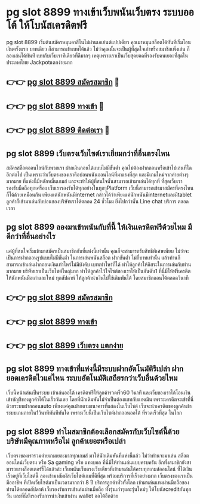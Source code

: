# pg slot 8899 ทางเข้าเว็บพนันเว็บตรง ระบบออโต้ ให้โบนัสเครดิตฟรี

pg slot 8899 เริ่มต้นสมัครหมุนคาสิโนไม่ผ่านเอเย่นต์แปปเดียว คุณมาหมุนสล็อตได้ทันทีเริ่มโอนเงินครั้งแรก บาทเดียว ก็สามารถเข้าเบทได้แล้ว ไม่ว่าคุณนั้นจะเป็นผู้ที่สุดใจเก่าหรือสมาชิกเพิ่งเล่น ก็ลองเล่นได้ทันที เบทกับเว็บเราทีเดียวที่ดีมากๆ เหตุเพราะเราเป็นเว็บสุดยอดที่รองรับคนเยอะที่สุดในประเทศไทย Jackpotแตกง่ายมาก

## 👉👉 [pg slot 8899 สมัครสมาชิก](https://bit.ly/3Ckzg5n) 🎰
## 👉👉 [pg slot 8899 ทางเข้า](https://bit.ly/3Ckzg5n) 🎰
## 👉👉 [pg slot 8899 ติดต่อเรา](https://bit.ly/3Ckzg5n) 🎰

## pg slot 8899 เว็บตรงเว็บไซต์เราเยี่ยมกว่าที่อื่นตรงไหน
สมัครสล็อตออนไลน์กับพวกเรา ฝากเงินถอนได้แบบไม่มีขั้นต่ำ คุณไม่ต้องฝากถอนหรือเข้าไปเล่นที่ใดอีกต่อไป เป็นเพราะว่าเว็บตรงของเราคือบ่อนพนันออนไลน์ที่มาแรงที่สุด และมีเกมใหม่จากค่ายต่างๆมากมาย ที่แห่งนี้มีหลักหมื่นเกมส์ และจะทำให้ผู้ที่สนใจนั้นสามารถเข้ามาเล่นได้ทุกที่ ที่สุดเว็บเรารองรับมือถือทุกเครื่อง เว็บเรารองรับได้ทุกอย่างในทุกๆPlatform เว็บนี่สามารถเข้ามาสมัครที่ตรงไหนก็ได้ด้วยเหมือนกัน เพียงแต่นักพนันมีinternet กล่าวได้ว่าเพียงแค่นักพนันมีinternetและมีtablet ลูกค้าก็เข้ามาเล่นกับบ่อนของบริษัทเราได้ตลอด 24 ชั่วโมง ยิ่งไปกว่านั้น Line chat บริการ ตลอดเวลา

## pg slot 8899 ลองมาเข้าพนันกับที่นี้ ให้เงินเครดิตฟรีด้วยไหม มีดีกว่าที่อื่นอย่างไร
แค่ผู้ที่สนใจเริ่มเข้ามาสมัครเป็นสมาชิกกับที่แห่งนี้เท่านั้น คุณก็จะสามารถรับสิทธิพิเศษเพียบ ไม่ว่าจะเป็นการฝากถอนรูปแบบไม่มีขั้นต่ำ ในการเล่นพนันสล็อต ฝากขั้นต่ำ ไม่กี่บาทเท่านั้น แล้วท่านก็สามารถเข้าเล่นฝากถอนเงินเท่าไหร่ไม่มีบังคับ เบทเท่าไหร่ก็ได้ ทำให้ลูกค้าให้อิสระในการเล่นกับท่านมากมาย บริษัทเราเป็นเว็บไซต์ใหญ่มาก ทำให้ลูกค้าไว้ใจไซต์ของเราให้เป็นอันดับ1 ที่นี่มีให้ฟรีเครดิต ให้นักพนันมือเก่าและใหม่ ทุกสัปดาห์ ให้ลูกค้านำเงินไปใช้เดิมพันได้ โดยสมาชิกถอนได้ตลอดวินาที

## 👉👉 [pg slot 8899 สมัครสมาชิก](https://bit.ly/3Ckzg5n)
## 👉👉 [pg slot 8899 ทางเข้า](https://bit.ly/3Ckzg5n)
## 👉👉 [pg slot 8899 เว็บตรง แตกง่าย](https://bit.ly/3Ckzg5n)

## pg slot 8899 ทางเข้าที่แห่งนี้มีระบบฝากอัตโนมัติรึเปล่า ฝากยอดเครดิตไวแค่ไหน ระบบอัตโนมัติเสถียรกว่าเว็บอื่นด้วยไหม
เว็บนี้หน้าเล่นเป็นระบบ เข้าเล่นออโต้ เครดิตฟรีให้ลูกค้ารวดเร็ว60 วินาที และเว็บของเราได้โอนเงินเข้าบัญชีของลูกค้าได้ในเร็ววันเลย โดยที่นักเดิมพันไม่จำเป็นต้องแชทกับแอดมิน เพราะเครดิตจะเข้าที่นี่ด้วยระบบฝากถอนauto เพียงแค่คุณฝากตามธนาคารที่แสดงในเว็บไซต์ เว็บจะนำเครดิตของลูกค้าเข้าระบบเกมภายใน1วินาทีทันทีทันใด เพราะเว็บนี้เป็นเว็บไซต์ฝากถอนออโต้ ที่รวดเร็วที่สุด ในโลก

## pg slot 8899 ทำไมสมาชิกต้องเลือกสมัครกับเว็บไซต์นี้ด้วย บริษัทมีคุณภาพหรือไม่ ลูกค้าเยอะหรือเปล่า
เว็บตรงของเรารวมค่ายเกมเยอะมากทุกเกมส์ มาให้นักเดิมพันที่แห่งนี้แล้ว ไม่ว่าท่านจะมาเล่น สล็อตออนไลน์เว็บตรง หรือ Sa gaming หรือ แทงบอล ที่นี่มีให้ท่านเล่นแบบครบครัน อีกทั้งสมาชิกยังสามารถแทงล็อตเตอร์รี่ได้แล้วล่ะ เว็บพนันเว็บตรงเว็บเดียวที่เข้ามาเล่นได้ครบทุกเกมส์ออนไลน์ ที่ได้เงินเร็วอยู่ที่เว็บไซต์นี้ ลองเข้ามาสัมผัสเว็บไซต์เกมที่ดีที่สุด พร้อมบริการที่เร็วอย่างมาก เว็บตรงของเราเป็นมืออาชีพ ที่เปิดเว็บไซต์มาเป็นเวลามากกว่า 8 ปี บริการลูกค้าทั่วทั้งโลก เข้ามาเล่นแทงผ่านมือถือของท่านได้ตลอดสัปดาห์ เว็บรองรับการเข้าเล่นผ่านมือถือ ทั้งรุ่นเก่าๆและรุ่นใหม่ๆ ให้โบนัสcreditกันทุกวัน และที่นี่ยังรองรับการนำเงินเข้าผ่าน wallet ออโต้อีกด้วย
